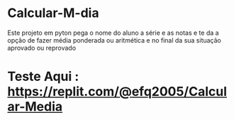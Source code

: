 # Calcular-M-dia
Este projeto em pyton pega o nome do aluno a série e as notas e te da a opção de fazer média ponderada ou aritmética e no final da sua situação aprovado ou reprovado

# Teste Aqui : https://replit.com/@efq2005/Calcular-Media
